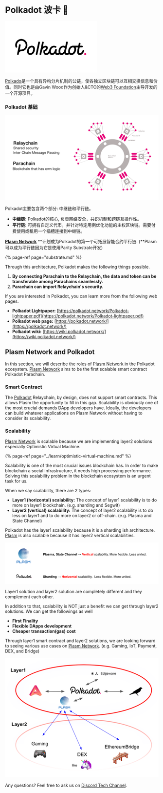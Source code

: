 # Polkadot 波卡 🔴

![](../.gitbook/assets/sukurnshotto-2020-06-07-221155png.png)

[Polkado](https://polkadot.network/)是一个具有异构分片机制的公链，使各独立区块链可以互相交换信息和价值。同时它也是由Gavin Wood作为创始人&CTO的[Web3 Foundation](https://web3.foundation/)主导开发的一个开源项目。

### Polkadot 基础

![](../.gitbook/assets/sukurnshotto-2020-06-07-230056png.png)

Polkadot主要包含两个部分: 中继链和平行链。

* **中继链:** Polkadot的核心, 负责网络安全，共识机制和跨链互操作性。
* **平行链:** 可拥有自定义代币，并针对特定用例优化功能的主权区块链。需要付费使用或租用一个插槽连接到中继链。

[**Plasm Network**](https://www.plasmnet.io/) **计划成为Polkadot的第一个可拓展智能合约平行链. \(**Plasm可以成为平行链因为它是使用Parity Substrate开发\)

{% page-ref page="substrate.md" %}

Through this architecture, Polkadot makes the following things possible. 

1. **By connecting Parachain to the Relaychain, the data and token can be transferable among Parachains seamlessly.**
2. **Parachain can import Relaychain's security.**

If you are interested in Polkadot, you can learn more from the following web pages.

* **Polkadot Lightpaper:** [https://polkadot.network/Polkadot-lightpaper.pdf](https://polkadot.network/Polkadot-lightpaper.pdf)
* **Polkadot web page:** [https://polkadot.network/](https://polkadot.network/)
* **Polkadot wiki:** [https://wiki.polkadot.network/](https://wiki.polkadot.network/)

##  Plasm Network and Polkadot

In this section, we will describe the roles of [Plasm Network ](https://www.plasmnet.io/)in the Polkadot ecosystem. [Plasm Network](https://www.plasmnet.io/) aims to be the first scalable smart contract Polkadot Parachain. 

### Smart Contract

The [Polkadot](https://polkadot.network/) Relaychain, by design, does not support smart contracts. This allows Plasm the opportunity to fill in this gap. Scalability is obviously one of the most crucial demands DApp developers have. Ideally, the developers can build whatever applications on Plasm Network without having to consider its scalability.

### Scalability

[Plasm Network](https://www.plasmnet.io/) is scalable because we are implementing layer2 solutions especially Optimistic Virtual Machine.

{% page-ref page="../learn/optimistic-virtual-machine.md" %}

Scalability is one of the most crucial issues blockchain has. In order to make blockchain a social infrastructure, it needs high processing performance. Solving this scalability problem in the blockchain ecosystem is an urgent task for us.

When we say scalability, there are 2 types: 

* **Layer1 \(horizontal\) scalability:** The concept of layer1 scalability is to do more on layer1 blockchain. \(e.g. sharding and Segwit\)
* **Layer2 \(vertical\) scalability:** The concept of layer2 scalability is to do less on layer1 and to do more on layer2 or off-chain.  \(e.g. Plasma and State Channel\)

Polkadot has the layer1 scalability because it is a sharding ish architecture. [Plasm](https://www.plasmnet.io/) is also scalable because it has layer2 vertical scalabilities. 

![](../.gitbook/assets/sukurnshotto-2020-06-07-234905png.png)

Layer1 solution and layer2 solution are completely different and they complement each other. 

In addition to that, scalability is NOT just a benefit we can get through layer2 solutions. We can get the followings as well

* **First Finality**
* **Flexible DApps development**
* **Cheaper transaction\(gas\) cost**

Through layer1 smart contract and layer2 solutions, we are looking forward to seeing various use cases on [Plasm Network](https://www.plasmnet.io/). \(e.g. Gaming, IoT, Payment, DEX, and Bridge\) 

![](../.gitbook/assets/sukurnshotto-2020-06-08-00739png.png)

Any questions? Feel free  to ask us on [Discord Tech Channel](https://discord.gg/Z3nC9U4).

